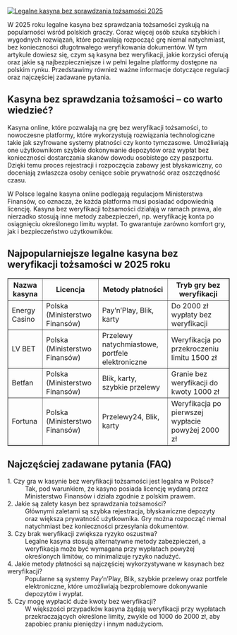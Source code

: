 [![Legalne kasyna bez sprawdzania tożsamości 2025](https://123-caf.pages.dev/gitsignup.png)](https://vrmoo.ru/Bt82HjjY)

<div>   <p>W 2025 roku legalne kasyna bez sprawdzania tożsamości zyskują na popularności wśród polskich graczy. Coraz więcej osób szuka szybkich i wygodnych rozwiązań, które pozwalają rozpocząć grę niemal natychmiast, bez konieczności długotrwałego weryfikowania dokumentów. W tym artykule dowiesz się, czym są kasyna bez weryfikacji, jakie korzyści oferują oraz jakie są najbezpieczniejsze i w pełni legalne platformy dostępne na polskim rynku. Przedstawimy również ważne informacje dotyczące regulacji oraz najczęściej zadawane pytania.</p>      <h2>Kasyna bez sprawdzania tożsamości – co warto wiedzieć?</h2>   <p>Kasyna online, które pozwalają na grę bez weryfikacji tożsamości, to nowoczesne platformy, które wykorzystują rozwiązania technologiczne takie jak szyfrowane systemy płatności czy konto tymczasowe. Umożliwiają one użytkownikom szybkie dokonywanie depozytów oraz wypłat bez konieczności dostarczania skanów dowodu osobistego czy paszportu. Dzięki temu proces rejestracji i rozpoczęcia zabawy jest błyskawiczny, co doceniają zwłaszcza osoby ceniące sobie prywatność oraz oszczędność czasu.</p>      <p>W Polsce legalne kasyna online podlegają regulacjom Ministerstwa Finansów, co oznacza, że każda platforma musi posiadać odpowiednią licencję. Kasyna bez weryfikacji tożsamości działają w ramach prawa, ale nierzadko stosują inne metody zabezpieczeń, np. weryfikację konta po osiągnięciu określonego limitu wypłat. To gwarantuje zarówno komfort gry, jak i bezpieczeństwo użytkowników.</p>      <h2>Najpopularniejsze legalne kasyna bez weryfikacji tożsamości w 2025 roku</h2>    <table border="1" cellpadding="8" cellspacing="0" style="border-collapse: collapse; width: 100%;">   <thead>   <tr>   <th>Nazwa kasyna</th>   <th>Licencja</th>   <th>Metody płatności</th>   <th>Tryb gry bez weryfikacji</th>   </tr>   </thead>   <tbody>   <tr>   <td>Energy Casino</td>   <td>Polska (Ministerstwo Finansów)</td>   <td>Pay’n’Play, Blik, karty</td>   <td>Do 2000 zł wypłaty bez weryfikacji</td>   </tr>   <tr>   <td>LV BET</td>   <td>Polska (Ministerstwo Finansów)</td>   <td>Przelewy natychmiastowe, portfele elektroniczne</td>   <td>Weryfikacja po przekroczeniu limitu 1500 zł</td>   </tr>   <tr>   <td>Betfan</td>   <td>Polska (Ministerstwo Finansów)</td>   <td>Blik, karty, szybkie przelewy</td>   <td>Granie bez weryfikacji do kwoty 1000 zł</td>   </tr>   <tr>   <td>Fortuna</td>   <td>Polska (Ministerstwo Finansów)</td>   <td>Przelewy24, Blik, karty</td>   <td>Weryfikacja po pierwszej wypłacie powyżej 2000 zł</td>   </tr>   </tbody>   </table>      <h2>Najczęściej zadawane pytania (FAQ)</h2>   <dl>   <dt>1. Czy gra w kasynie bez weryfikacji tożsamości jest legalna w Polsce?</dt>   <dd>Tak, pod warunkiem, że kasyno posiada licencję wydaną przez Ministerstwo Finansów i działa zgodnie z polskim prawem.</dd>      <dt>2. Jakie są zalety kasyn bez sprawdzania tożsamości?</dt>   <dd>Głównymi zaletami są szybka rejestracja, błyskawiczne depozyty oraz większa prywatność użytkownika. Gry można rozpocząć niemal natychmiast bez konieczności przesyłania dokumentów.</dd>      <dt>3. Czy brak weryfikacji zwiększa ryzyko oszustwa?</dt>   <dd>Legalne kasyna stosują alternatywne metody zabezpieczeń, a weryfikacja może być wymagana przy wypłatach powyżej określonych limitów, co minimalizuje ryzyko nadużyć.</dd>      <dt>4. Jakie metody płatności są najczęściej wykorzystywane w kasynach bez weryfikacji?</dt>   <dd>Popularne są systemy Pay’n’Play, Blik, szybkie przelewy oraz portfele elektroniczne, które umożliwiają bezproblemowe dokonywanie depozytów i wypłat.</dd>      <dt>5. Czy mogę wypłacić duże kwoty bez weryfikacji?</dt>   <dd>W większości przypadków kasyna żądają weryfikacji przy wypłatach przekraczających określone limity, zwykle od 1000 do 2000 zł, aby zapobiec praniu pieniędzy i innym nadużyciom.</dd>   </dl>   </div>